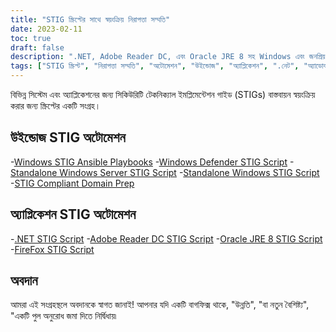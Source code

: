 ```yaml
---
title: "STIG স্ক্রিপ্টের সাথে স্বয়ংক্রিয় নিরাপত্তা সম্মতি"
date: 2023-02-11
toc: true
draft: false
description: ".NET, Adobe Reader DC, এবং Oracle JRE 8 সহ Windows এবং জনপ্রিয় অ্যাপ্লিকেশনগুলির জন্য নিরাপত্তা সম্মতি স্বয়ংক্রিয় করতে STIG স্ক্রিপ্টগুলির একটি সংগ্রহ আবিষ্কার করুন৷"
tags: ["STIG স্ক্রিপ্ট", "নিরাপত্তা সম্মতি", "অটোমেশন", "উইন্ডোজ", "অ্যাপ্লিকেশন", ".নেট", "অ্যাডোব রিডার ডিসি", "ওরাকল জেআরই 8", "ফায়ারফক্স", "উত্তরযোগ্য প্লেবুক", "ডোমেইন প্রস্তুতি", "উইন্ডোজ ডিফেন্ডার", "সাইবার নিরাপত্তা", "স্ক্রিপ্টিং", "STIG সম্মতি", "কনফিগারেশন ব্যবস্থাপনা", "আইটি নিরাপত্তা", "প্যাচ ব্যবস্থাপনা", "সিস্টেম অ্যাডমিনিস্ট্রেশন"]
---
```



বিভিন্ন সিস্টেম এবং অ্যাপ্লিকেশনের জন্য সিকিউরিটি টেকনিক্যাল ইমপ্লিমেন্টেশন গাইড (STIGs) বাস্তবায়ন স্বয়ংক্রিয় করার জন্য স্ক্রিপ্টের একটি সংগ্রহ।

## উইন্ডোজ STIG অটোমেশন

-[Windows STIG Ansible Playbooks](https://github.com/simeononsecurity/Windows_STIG_Ansible)
-[Windows Defender STIG Script](https://github.com/simeononsecurity/Windows-Defender-STIG-Script)
-[Standalone Windows Server STIG Script](https://github.com/simeononsecurity/Standalone-Windows-Server-STIG-Script)
-[Standalone Windows STIG Script](https://github.com/simeononsecurity/Standalone-Windows-STIG-Script)
-[STIG Compliant Domain Prep](https://github.com/simeononsecurity/STIG-Compliant-Domain-Prep)

## অ্যাপ্লিকেশন STIG অটোমেশন

-[.NET STIG Script](https://github.com/simeononsecurity/.NET-STIG-Script)
-[Adobe Reader DC STIG Script](https://github.com/simeononsecurity/Adobe-Reader-DC-STIG-Script)
-[Oracle JRE 8 STIG Script](https://github.com/simeononsecurity/Oracle-JRE-8-STIG-Script)
-[FireFox STIG Script](https://github.com/simeononsecurity/FireFox-STIG-Script)


## অবদান

আমরা এই সংগ্রহস্থলে অবদানকে স্বাগত জানাই! আপনার যদি একটি বাগফিক্স থাকে, "উন্নতি", "বা নতুন বৈশিষ্ট্য", "একটি পুল অনুরোধ জমা দিতে নির্দ্বিধায়৷

